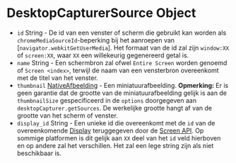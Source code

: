 # DesktopCapturerSource Object

* `id` String - De id van een venster of scherm die gebruikt kan worden als `chromeMediaSourceId`-beperking bij het aanroepen van [`navigator.webkitGetUserMedia`]. Het formaat van de id zal zijn `window:XX` of `screen:XX`, waar `XX` een willekeurig gegenereerd getal is.
* `name` String - Een schermbron zal ofwel `Entire Screen` worden genoemd of `Screen <index>`, terwijl de naam van een vensterbron overeenkomt met de titel van het venster.
* `thumbnail` [NativeAfbeelding](../native-image.md) - Een miniatuurafbeelding. **Opmerking:** Er is geen garantie dat de grootte van de miniatuurafbeelding gelijk is aan de `thumbnailSize` gespecificeerd in de `options` doorgegeven aan `desktopCapturer.getSources`. De werkelijke grootte hangt af van de grootte van het scherm of venster.
* `display_id` String - Een unieke id die overeenkomt met de `id` van de overeenkomende [Display](display.md) teruggegeven door de [Screen API](../screen.md). Op sommige platformen is dit gelijk aan `XX` deel van het `id` veld hierboven en op andere zal het verschillen. Het zal een lege string zijn als niet beschikbaar is.